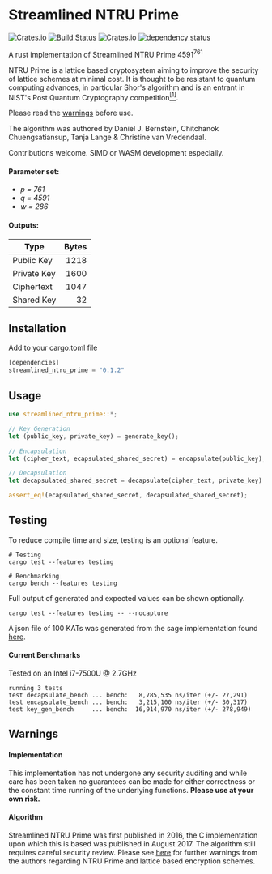 # Streamlined NTRU Prime

[![Crates.io](https://img.shields.io/crates/v/streamlined-ntru-prime.svg)](https://crates.io/crates/streamlined-ntru-prime) [![Build Status](https://travis-ci.com/MitchellBerry/Streamlined-NTRU-Prime.svg?branch=master)](https://travis-ci.com/MitchellBerry/Streamlined-NTRU-Prime) ![Crates.io](https://img.shields.io/crates/l/rustc-serialize.svg)
[![dependency status](https://deps.rs/crate/streamlined-ntru-prime/0.1.2/status.svg)](https://deps.rs/crate/streamlined-ntru-prime/0.1.2)

A rust implementation of Streamlined NTRU Prime 4591<sup>761</sup>

NTRU Prime is a lattice based cryptosystem aiming to improve the security of lattice schemes at minimal cost. It is thought to be resistant to quantum computing advances, in particular Shor's algorithm and is an entrant in NIST's Post Quantum Cryptography competition[<sup>[1]</sup>](https://csrc.nist.gov/Projects/Post-Quantum-Cryptography). 

Please read the [warnings](#warnings) before use.

 The algorithm was authored by Daniel J. Bernstein, Chitchanok Chuengsatiansup, Tanja Lange & Christine van Vredendaal. 

 Contributions welcome. SIMD or WASM development especially.
 

#### Parameter set:
* *p = 761* 
* *q = 4591*
* *w = 286*


#### Outputs:

|    Type   	| Bytes 	|
|---------------|----------:|
|  Public Key 	|  1218 	|
| Private Key 	|  1600 	|
|  Ciphertext 	|  1047 	|
| Shared Key  	|   32  	|

## Installation

Add to your cargo.toml file
```rust
[dependencies]
streamlined_ntru_prime = "0.1.2"
```

## Usage

```rust
use streamlined_ntru_prime::*;

// Key Generation
let (public_key, private_key) = generate_key();

// Encapsulation
let (cipher_text, ecapsulated_shared_secret) = encapsulate(public_key);

// Decapsulation
let decapsulated_shared_secret = decapsulate(cipher_text, private_key).expect("Decapsulation failure");

assert_eq!(ecapsulated_shared_secret, decapsulated_shared_secret);
```

## Testing 
To reduce compile time and size, testing is an optional feature.
```shell
# Testing
cargo test --features testing

# Benchmarking
cargo bench --features testing
```

Full output of generated and expected values can be shown optionally.
```shell
cargo test --features testing -- --nocapture
```

A json file of 100 KATs was generated from the sage implementation found [here](https://raw.githubusercontent.com/MitchellBerry/Streamlined-NTRU-Prime/master/tests/kat-generator.sage).

#### Current Benchmarks

Tested on an  Intel i7-7500U @ 2.7GHz
```shell
running 3 tests
test decapsulate_bench ... bench:   8,785,535 ns/iter (+/- 27,291)
test encapsulate_bench ... bench:   3,215,100 ns/iter (+/- 30,317)
test key_gen_bench     ... bench:  16,914,970 ns/iter (+/- 278,949)
```

## Warnings

#### Implementation 
This implementation has not undergone any security auditing and while care has been taken no guarantees can be made for either correctness or the constant time running of the underlying functions. **Please use at your own risk.**

#### Algorithm

Streamlined NTRU Prime was first published in 2016, the C implementation upon which this is based was published in August 2017. The algorithm still requires careful security review. Please see [here](https://ntruprime.cr.yp.to/warnings.html) for further warnings from the authors regarding NTRU Prime and lattice based encryption schemes.
